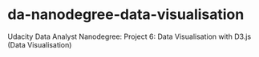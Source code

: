 # da-nanodegree-data-visualisation
Udacity Data Analyst Nanodegree: Project 6: Data Visualisation with D3.js (Data Visualisation)

